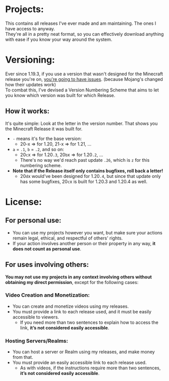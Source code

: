 # Projects:
This contains all releases I've ever made and am maintaining. The ones I have access to anyway.
<br>They're all in a pretty neat format, so you can effectively download anything with ease if you know your way around the system.

# Versioning:
Ever since 1.19.3, if you use a version that wasn't designed for the Minecraft release you're on, [you're going to have issues](https://web.archive.org/web/20221025032759/https://help.minecraft.net/hc/en-us/articles/9971900758413). (because Mojang's changed how their updates work)
<br>To combat this, I've devised a Version Numbering Scheme that aims to let you know which version was built for which Release.
## How it works:
It's quite simple: Look at the letter in the version number. That shows you the Minecraft Release it was built for.
- `-` means it's for the base version:
  - 20-x => for 1.20, 21-x => for 1.21, ...
- `a` = `.1`, `b` = `.2`, and so on:
  - 20`c`x => for 1.20`.3`, 20`b`x => for 1.20`.2`, ...
  - There's no way we'd reach past update `.26`, which is `z` for this numbering scheme.
- **Note that if the Release itself only contains bugfixes, roll back a letter!**
  - 20`d`x would've been designed for 1.20`.4`, but since that update only has some bugfixes, 20`c`x is built for 1.20.3 and 1.20.4 as well.

# License:
## For personal use:
- You can use my projects however you want, but make sure your actions remain legal, ethical, and respectful of others' rights.
- If your action involves another person or their property in any way, **it does not count as personal use**.

## For uses involving others: 
**You may not use my projects in any context involving others without obtaining my direct permission**, except for the following cases:
### Video Creation and Monetization:
- You can create and monetize videos using my releases.
- You must provide a link to each release used, and it must be easily accessible to viewers.
  - If you need more than two sentences to explain how to access the link, **it’s not considered easily accessible**.
### Hosting Servers/Realms:
- You can host a server or Realm using my releases, and make money from that.
- You must provide an easily accessible link to each release used.
  - As with videos, if the instructions require more than two sentences, **it’s not considered easily accessible**.
